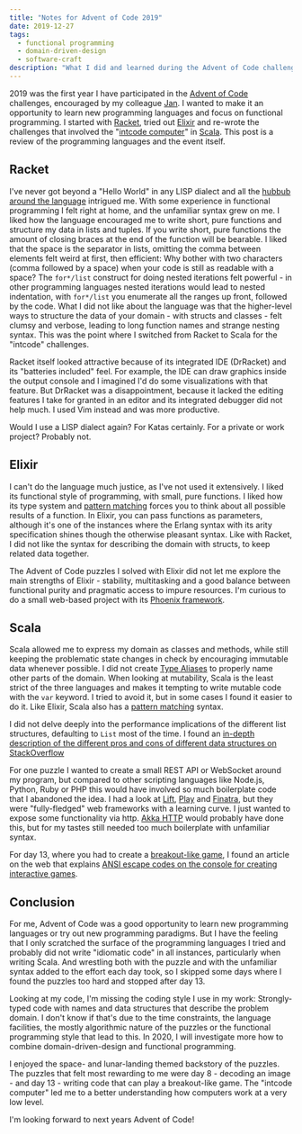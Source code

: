 ```yaml
---
title: "Notes for Advent of Code 2019"
date: 2019-12-27
tags:
  - functional programming
  - domain-driven-design
  - software-craft
description: "What I did and learned during the Advent of Code challenges"
---
```

2019 was the first year I have participated in the [Advent of Code](https://adventofcode.com/2019) challenges, encouraged by my colleague [Jan](https://fordes.de). I wanted to make it an opportunity to learn new programming languages and focus on functional programming. I started with [Racket][1], tried out [Elixir][2] and re-wrote the challenges that involved the "[intcode computer](https://adventofcode.com/2019/day/2)" in [Scala][3]. This post is a review of the programming languages and the event itself.
<!--more-->

## Racket
I've never got beyond a "Hello World" in any LISP dialect and all the [hubbub](http://www.paulgraham.com/avg.html) [around the language](https://blog.cleancoder.com/uncle-bob/2019/08/22/WhyClojure.html) intrigued me. With some experience in functional programming I felt right at home, and the unfamiliar syntax grew on me. I liked how the language encouraged me to write short, pure functions and structure my data in lists and tuples. If you write short, pure functions the amount of closing braces at the end of the function will be bearable. I liked that the space is the separator in lists, omitting the comma between elements felt weird at first, then efficient: Why bother with two characters (comma followed by a space) when your code is still as readable with a space? The `for*/list` construct for doing nested iterations felt powerful - in other programming languages nested iterations would lead to nested indentation, with `for*/list` you enumerate all the ranges up front, followed by the code. What I did not like about the language was that the higher-level ways to structure the data of your domain - with structs and classes - felt clumsy and verbose, leading to long function names and strange nesting syntax. This was the point where I switched from Racket to Scala for the "intcode" challenges.

Racket itself looked attractive because of its integrated IDE (DrRacket) and its "batteries included" feel. For example, the IDE can draw graphics inside the output console and I imagined I'd do some visualizations with that feature. But DrRacket was a disappointment, because it lacked the editing features I take for granted in an editor and its integrated debugger did not help much. I used Vim instead and was more productive.

Would I use a LISP dialect again? For Katas certainly. For a private or work project? Probably not.

## Elixir
I can't do the language much justice, as I've not used it extensively. I liked its functional style of programming, with small, pure functions. I liked how its type system and [pattern matching][4] forces you to think about all possible results of a function. In Elixir, you can pass functions as parameters, although it's one of the instances where the Erlang syntax with its arity specification shines though the otherwise pleasant syntax. Like with Racket, I did not like the syntax for describing the domain with structs, to keep related data together.

The Advent of Code puzzles I solved with Elixir did not let me explore the main strengths of Elixir - stability, multitasking and a good balance between functional purity and pragmatic access to impure resources. I'm curious to do a small web-based project with its [Phoenix framework][6].

## Scala
Scala allowed me to express my domain as classes and methods, while still keeping the problematic state changes in check by encouraging immutable data whenever possible. I did not create [Type Aliases](https://alvinalexander.com/scala/scala-type-examples-type-aliases-members) to properly name other parts of the domain. When looking at mutability, Scala is the least strict of the three languages and makes it tempting to write mutable code with the `var` keyword. I tried to avoid it, but in some cases I found it easier to do it. Like Elixir, Scala also has a [pattern matching][9] syntax.

I did not delve deeply into the performance implications of the different list structures, defaulting to `List` most of the time. I found an [in-depth description of the different pros and cons of different data structures on StackOverflow](https://stackoverflow.com/q/6928327/130121)

For one puzzle I wanted to create a small REST API or WebSocket around my program, but compared to other scripting languages like Node.js, Python, Ruby or PHP this would have involved so much boilerplate code that I abandoned the idea. I had a look at [Lift][7], [Play][8] and [Finatra](https://github.com/twitter/finatra), but they were "fully-fledged" web frameworks with a learning curve. I just wanted to expose some functionality via http. [Akka HTTP](https://doc.akka.io/docs/akka-http/current/index.html) would probably have done this, but for my tastes still needed too much boilerplate with unfamiliar syntax.

For day 13, where you had to create a [breakout-like game](https://en.wikipedia.org/wiki/Breakout_(video_game)), I found an article on the web that explains [ANSI escape codes on the console for creating interactive games](http://eed3si9n.com/console-games-in-scala).

## Conclusion
For me, Advent of Code was a good opportunity to learn new programming languages or try out new programming paradigms. But I have the feeling that I only scratched the surface of the programming languages I tried and probably did not write "idiomatic code" in all instances, particularly when writing Scala. And wrestling both with the puzzle and with the unfamiliar syntax added to the effort each day took, so I skipped some days where I found the puzzles too hard and stopped after day 13.

Looking at my code, I'm missing the coding style I use in my work: Strongly-typed code with names and data structures that describe the problem domain. I don't know if that's due to the time constraints, the language facilities, the mostly algorithmic nature of the puzzles or the functional programming style that lead to this. In 2020, I will investigate more how to combine domain-driven-design and functional programming.

I enjoyed the space- and lunar-landing themed backstory of the puzzles. The puzzles that felt most rewarding to me were day 8 - decoding an image - and day 13 - writing code that can play a breakout-like game. The "intcode computer" led me to a better understanding how computers work at a very low level.

I'm looking forward to next years Advent of Code!


[1]: https://racket-lang.org
[2]: https://elixir-lang.org
[3]: https://www.scala-lang.org
[4]: https://elixir-lang.org/getting-started/pattern-matching.html
[6]: https://www.phoenixframework.org
[7]: https://liftweb.net
[8]: https://www.playframework.com
[9]: https://docs.scala-lang.org/tour/pattern-matching.html
